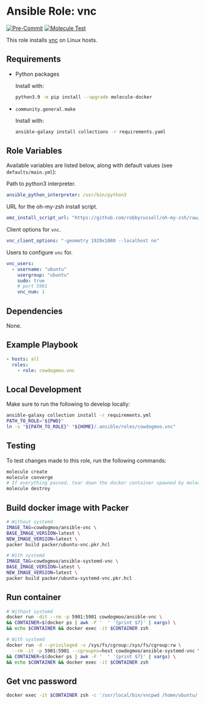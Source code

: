 # Ansible Role: vnc

[![Pre-Commit](https://github.com/cowdogmoo/ansible-vnc/actions/workflows/pre-commit.yaml/badge.svg)](https://github.com/cowdogmoo/ansible-vnc/actions/workflows/pre-commit.yaml)
[![Molecule Test](https://github.com/cowdogmoo/ansible-vnc/actions/workflows/molecule.yaml/badge.svg)](https://github.com/cowdogmoo/ansible-vnc/actions/workflows/molecule.yaml)

This role installs [vnc](https://github.com/cowdogmoo/vnc) on Linux hosts.

## Requirements

- Python packages

  Install with:

  ```bash
  python3.9 -m pip install --upgrade molecule-docker
  ```

- `community.general.make`

  Install with:

  ```bash
  ansible-galaxy install collections -r requirements.yaml
  ```

## Role Variables

Available variables are listed below, along with default values (see `defaults/main.yml`):

Path to python3 interpreter.

```yaml
ansible_python_interpreter: /usr/bin/python3
```

URL for the oh-my-zsh install script.

```yaml
omz_install_script_url: "https://github.com/robbyrussell/oh-my-zsh/raw/master/tools/install.sh"
```

Client options for `vnc`.

```yaml
vnc_client_options: "-geometry 1920x1080 --localhost no"
```

Users to configure `vnc` for.

```yaml
vnc_users:
  - username: "ubuntu"
    usergroup: "ubuntu"
    sudo: true
    # port 5901
    vnc_num: 1
```

## Dependencies

None.

## Example Playbook

```yaml
- hosts: all
  roles:
    - role: cowdogmoo.vnc
```

## Local Development

Make sure to run the following to develop locally:

```bash
ansible-galaxy collection install -r requirements.yml
PATH_TO_ROLE="${PWD}"
ln -s "${PATH_TO_ROLE}" "${HOME}/.ansible/roles/cowdogmoo.vnc"
```

## Testing

To test changes made to this role, run the following commands:

```bash
molecule create
molecule converge
# If everything passed, tear down the docker container spawned by molecule:
molecule destroy
```

## Build docker image with Packer

```bash
# Without systemd
IMAGE_TAG=cowdogmoo/ansible-vnc \
BASE_IMAGE_VERSION=latest \
NEW_IMAGE_VERSION=latest \
packer build packer/ubuntu-vnc.pkr.hcl

# With systemd
IMAGE_TAG=cowdogmoo/ansible-systemd-vnc \
BASE_IMAGE_VERSION=latest \
NEW_IMAGE_VERSION=latest \
packer build packer/ubuntu-systemd-vnc.pkr.hcl
```

## Run container

```bash
# Without systemd
docker run -dit --rm -p 5901:5901 cowdogmoo/ansible-vnc \
&& CONTAINER=$(docker ps | awk -F '  ' '{print $7}' | xargs) \
&& echo $CONTAINER && docker exec -it $CONTAINER zsh

# With systemd
docker run -d --privileged -v /sys/fs/cgroup:/sys/fs/cgroup:rw \
  --rm -it -p 5901:5901 --cgroupns=host cowdogmoo/ansible-systemd-vnc \
&& CONTAINER=$(docker ps | awk -F '  ' '{print $7}' | xargs) \
&& echo $CONTAINER && docker exec -it $CONTAINER zsh
```

## Get vnc password

```bash
docker exec -it $CONTAINER zsh -c '/usr/local/bin/vncpwd /home/ubuntu/.vnc/passwd'
```

<!-- TODO: github actions -->
<!-- TODO: Figure out how to push to github container registry -->
